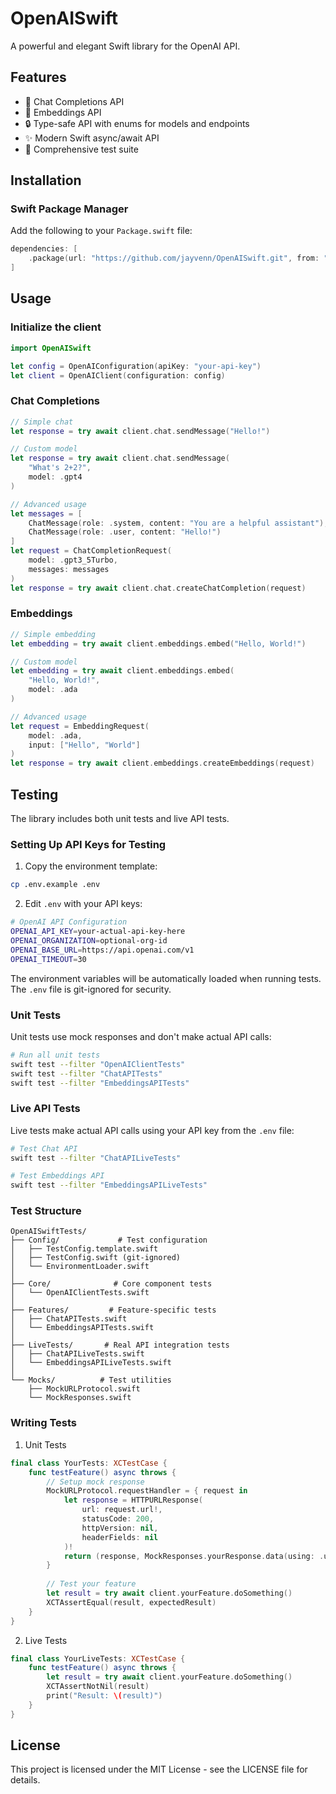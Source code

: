 # OpenAISwift

A powerful and elegant Swift library for the OpenAI API.

## Features

- 🤖 Chat Completions API
- 🧮 Embeddings API
- 🔒 Type-safe API with enums for models and endpoints
- ✨ Modern Swift async/await API
- 🧪 Comprehensive test suite

## Installation

### Swift Package Manager

Add the following to your `Package.swift` file:

```swift
dependencies: [
    .package(url: "https://github.com/jayvenn/OpenAISwift.git", from: "1.0.0")
]
```

## Usage

### Initialize the client

```swift
import OpenAISwift

let config = OpenAIConfiguration(apiKey: "your-api-key")
let client = OpenAIClient(configuration: config)
```

### Chat Completions

```swift
// Simple chat
let response = try await client.chat.sendMessage("Hello!")

// Custom model
let response = try await client.chat.sendMessage(
    "What's 2+2?",
    model: .gpt4
)

// Advanced usage
let messages = [
    ChatMessage(role: .system, content: "You are a helpful assistant"),
    ChatMessage(role: .user, content: "Hello!")
]
let request = ChatCompletionRequest(
    model: .gpt3_5Turbo,
    messages: messages
)
let response = try await client.chat.createChatCompletion(request)
```

### Embeddings

```swift
// Simple embedding
let embedding = try await client.embeddings.embed("Hello, World!")

// Custom model
let embedding = try await client.embeddings.embed(
    "Hello, World!",
    model: .ada
)

// Advanced usage
let request = EmbeddingRequest(
    model: .ada,
    input: ["Hello", "World"]
)
let response = try await client.embeddings.createEmbeddings(request)
```

## Testing

The library includes both unit tests and live API tests.

### Setting Up API Keys for Testing

1. Copy the environment template:
```bash
cp .env.example .env
```

2. Edit `.env` with your API keys:
```bash
# OpenAI API Configuration
OPENAI_API_KEY=your-actual-api-key-here
OPENAI_ORGANIZATION=optional-org-id
OPENAI_BASE_URL=https://api.openai.com/v1
OPENAI_TIMEOUT=30
```

The environment variables will be automatically loaded when running tests. The `.env` file is git-ignored for security.

### Unit Tests

Unit tests use mock responses and don't make actual API calls:

```bash
# Run all unit tests
swift test --filter "OpenAIClientTests"
swift test --filter "ChatAPITests"
swift test --filter "EmbeddingsAPITests"
```

### Live API Tests

Live tests make actual API calls using your API key from the `.env` file:

```bash
# Test Chat API
swift test --filter "ChatAPILiveTests"

# Test Embeddings API
swift test --filter "EmbeddingsAPILiveTests"
```

### Test Structure

```
OpenAISwiftTests/
├── Config/             # Test configuration
│   ├── TestConfig.template.swift
│   ├── TestConfig.swift (git-ignored)
│   └── EnvironmentLoader.swift
│
├── Core/              # Core component tests
│   └── OpenAIClientTests.swift
│
├── Features/         # Feature-specific tests
│   ├── ChatAPITests.swift
│   └── EmbeddingsAPITests.swift
│
├── LiveTests/       # Real API integration tests
│   ├── ChatAPILiveTests.swift
│   └── EmbeddingsAPILiveTests.swift
│
└── Mocks/          # Test utilities
    ├── MockURLProtocol.swift
    └── MockResponses.swift
```

### Writing Tests

1. Unit Tests
```swift
final class YourTests: XCTestCase {
    func testFeature() async throws {
        // Setup mock response
        MockURLProtocol.requestHandler = { request in
            let response = HTTPURLResponse(
                url: request.url!,
                statusCode: 200,
                httpVersion: nil,
                headerFields: nil
            )!
            return (response, MockResponses.yourResponse.data(using: .utf8)!)
        }
        
        // Test your feature
        let result = try await client.yourFeature.doSomething()
        XCTAssertEqual(result, expectedResult)
    }
}
```

2. Live Tests
```swift
final class YourLiveTests: XCTestCase {
    func testFeature() async throws {
        let result = try await client.yourFeature.doSomething()
        XCTAssertNotNil(result)
        print("Result: \(result)")
    }
}
```

## License

This project is licensed under the MIT License - see the LICENSE file for details.
